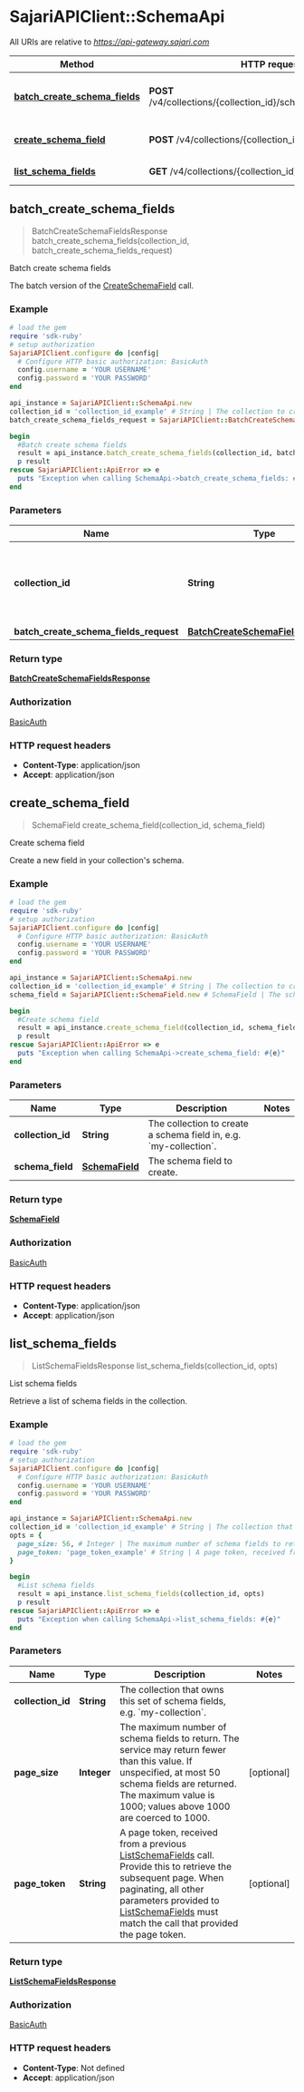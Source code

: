 # SajariAPIClient::SchemaApi

All URIs are relative to *https://api-gateway.sajari.com*

Method | HTTP request | Description
------------- | ------------- | -------------
[**batch_create_schema_fields**](SchemaApi.md#batch_create_schema_fields) | **POST** /v4/collections/{collection_id}/schemaFields:batchCreate | Batch create schema fields
[**create_schema_field**](SchemaApi.md#create_schema_field) | **POST** /v4/collections/{collection_id}/schemaFields | Create schema field
[**list_schema_fields**](SchemaApi.md#list_schema_fields) | **GET** /v4/collections/{collection_id}/schemaFields | List schema fields



## batch_create_schema_fields

> BatchCreateSchemaFieldsResponse batch_create_schema_fields(collection_id, batch_create_schema_fields_request)

Batch create schema fields

The batch version of the [CreateSchemaField](/api#operation/CreateSchemaField) call.

### Example

```ruby
# load the gem
require 'sdk-ruby'
# setup authorization
SajariAPIClient.configure do |config|
  # Configure HTTP basic authorization: BasicAuth
  config.username = 'YOUR USERNAME'
  config.password = 'YOUR PASSWORD'
end

api_instance = SajariAPIClient::SchemaApi.new
collection_id = 'collection_id_example' # String | The collection to create the schema fields in, e.g. `my-collection`.
batch_create_schema_fields_request = SajariAPIClient::BatchCreateSchemaFieldsRequest.new # BatchCreateSchemaFieldsRequest | 

begin
  #Batch create schema fields
  result = api_instance.batch_create_schema_fields(collection_id, batch_create_schema_fields_request)
  p result
rescue SajariAPIClient::ApiError => e
  puts "Exception when calling SchemaApi->batch_create_schema_fields: #{e}"
end
```

### Parameters


Name | Type | Description  | Notes
------------- | ------------- | ------------- | -------------
 **collection_id** | **String**| The collection to create the schema fields in, e.g. &#x60;my-collection&#x60;. | 
 **batch_create_schema_fields_request** | [**BatchCreateSchemaFieldsRequest**](BatchCreateSchemaFieldsRequest.md)|  | 

### Return type

[**BatchCreateSchemaFieldsResponse**](BatchCreateSchemaFieldsResponse.md)

### Authorization

[BasicAuth](../README.md#BasicAuth)

### HTTP request headers

- **Content-Type**: application/json
- **Accept**: application/json


## create_schema_field

> SchemaField create_schema_field(collection_id, schema_field)

Create schema field

Create a new field in your collection's schema.

### Example

```ruby
# load the gem
require 'sdk-ruby'
# setup authorization
SajariAPIClient.configure do |config|
  # Configure HTTP basic authorization: BasicAuth
  config.username = 'YOUR USERNAME'
  config.password = 'YOUR PASSWORD'
end

api_instance = SajariAPIClient::SchemaApi.new
collection_id = 'collection_id_example' # String | The collection to create a schema field in, e.g. `my-collection`.
schema_field = SajariAPIClient::SchemaField.new # SchemaField | The schema field to create.

begin
  #Create schema field
  result = api_instance.create_schema_field(collection_id, schema_field)
  p result
rescue SajariAPIClient::ApiError => e
  puts "Exception when calling SchemaApi->create_schema_field: #{e}"
end
```

### Parameters


Name | Type | Description  | Notes
------------- | ------------- | ------------- | -------------
 **collection_id** | **String**| The collection to create a schema field in, e.g. &#x60;my-collection&#x60;. | 
 **schema_field** | [**SchemaField**](SchemaField.md)| The schema field to create. | 

### Return type

[**SchemaField**](SchemaField.md)

### Authorization

[BasicAuth](../README.md#BasicAuth)

### HTTP request headers

- **Content-Type**: application/json
- **Accept**: application/json


## list_schema_fields

> ListSchemaFieldsResponse list_schema_fields(collection_id, opts)

List schema fields

Retrieve a list of schema fields in the collection.

### Example

```ruby
# load the gem
require 'sdk-ruby'
# setup authorization
SajariAPIClient.configure do |config|
  # Configure HTTP basic authorization: BasicAuth
  config.username = 'YOUR USERNAME'
  config.password = 'YOUR PASSWORD'
end

api_instance = SajariAPIClient::SchemaApi.new
collection_id = 'collection_id_example' # String | The collection that owns this set of schema fields, e.g. `my-collection`.
opts = {
  page_size: 56, # Integer | The maximum number of schema fields to return. The service may return fewer than this value.  If unspecified, at most 50 schema fields are returned.  The maximum value is 1000; values above 1000 are coerced to 1000.
  page_token: 'page_token_example' # String | A page token, received from a previous [ListSchemaFields](/api#operation/ListSchemaFields) call.  Provide this to retrieve the subsequent page.  When paginating, all other parameters provided to [ListSchemaFields](/api#operation/ListSchemaFields) must match the call that provided the page token.
}

begin
  #List schema fields
  result = api_instance.list_schema_fields(collection_id, opts)
  p result
rescue SajariAPIClient::ApiError => e
  puts "Exception when calling SchemaApi->list_schema_fields: #{e}"
end
```

### Parameters


Name | Type | Description  | Notes
------------- | ------------- | ------------- | -------------
 **collection_id** | **String**| The collection that owns this set of schema fields, e.g. &#x60;my-collection&#x60;. | 
 **page_size** | **Integer**| The maximum number of schema fields to return. The service may return fewer than this value.  If unspecified, at most 50 schema fields are returned.  The maximum value is 1000; values above 1000 are coerced to 1000. | [optional] 
 **page_token** | **String**| A page token, received from a previous [ListSchemaFields](/api#operation/ListSchemaFields) call.  Provide this to retrieve the subsequent page.  When paginating, all other parameters provided to [ListSchemaFields](/api#operation/ListSchemaFields) must match the call that provided the page token. | [optional] 

### Return type

[**ListSchemaFieldsResponse**](ListSchemaFieldsResponse.md)

### Authorization

[BasicAuth](../README.md#BasicAuth)

### HTTP request headers

- **Content-Type**: Not defined
- **Accept**: application/json

